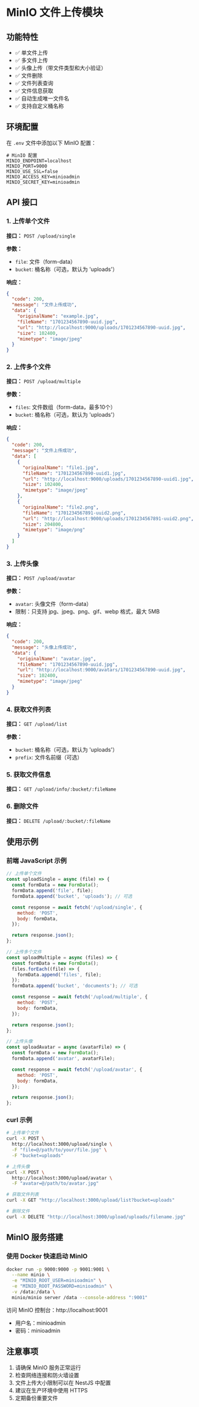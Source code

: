 # MinIO 文件上传模块

## 功能特性

- ✅ 单文件上传
- ✅ 多文件上传
- ✅ 头像上传（带文件类型和大小验证）
- ✅ 文件删除
- ✅ 文件列表查询
- ✅ 文件信息获取
- ✅ 自动生成唯一文件名
- ✅ 支持自定义桶名称

## 环境配置

在 `.env` 文件中添加以下 MinIO 配置：

```env
# MinIO 配置
MINIO_ENDPOINT=localhost
MINIO_PORT=9000
MINIO_USE_SSL=false
MINIO_ACCESS_KEY=minioadmin
MINIO_SECRET_KEY=minioadmin
```

## API 接口

### 1. 上传单个文件

**接口：** `POST /upload/single`

**参数：**

- `file`: 文件（form-data）
- `bucket`: 桶名称（可选，默认为 'uploads'）

**响应：**

```json
{
  "code": 200,
  "message": "文件上传成功",
  "data": {
    "originalName": "example.jpg",
    "fileName": "1701234567890-uuid.jpg",
    "url": "http://localhost:9000/uploads/1701234567890-uuid.jpg",
    "size": 102400,
    "mimetype": "image/jpeg"
  }
}
```

### 2. 上传多个文件

**接口：** `POST /upload/multiple`

**参数：**

- `files`: 文件数组（form-data，最多10个）
- `bucket`: 桶名称（可选，默认为 'uploads'）

**响应：**

```json
{
  "code": 200,
  "message": "文件上传成功",
  "data": [
    {
      "originalName": "file1.jpg",
      "fileName": "1701234567890-uuid1.jpg",
      "url": "http://localhost:9000/uploads/1701234567890-uuid1.jpg",
      "size": 102400,
      "mimetype": "image/jpeg"
    },
    {
      "originalName": "file2.png",
      "fileName": "1701234567891-uuid2.png",
      "url": "http://localhost:9000/uploads/1701234567891-uuid2.png",
      "size": 204800,
      "mimetype": "image/png"
    }
  ]
}
```

### 3. 上传头像

**接口：** `POST /upload/avatar`

**参数：**

- `avatar`: 头像文件（form-data）
- 限制：只支持 jpg、jpeg、png、gif、webp 格式，最大 5MB

**响应：**

```json
{
  "code": 200,
  "message": "头像上传成功",
  "data": {
    "originalName": "avatar.jpg",
    "fileName": "1701234567890-uuid.jpg",
    "url": "http://localhost:9000/avatars/1701234567890-uuid.jpg",
    "size": 102400,
    "mimetype": "image/jpeg"
  }
}
```

### 4. 获取文件列表

**接口：** `GET /upload/list`

**参数：**

- `bucket`: 桶名称（可选，默认为 'uploads'）
- `prefix`: 文件名前缀（可选）

### 5. 获取文件信息

**接口：** `GET /upload/info/:bucket/:fileName`

### 6. 删除文件

**接口：** `DELETE /upload/:bucket/:fileName`

## 使用示例

### 前端 JavaScript 示例

```javascript
// 上传单个文件
const uploadSingle = async (file) => {
  const formData = new FormData();
  formData.append('file', file);
  formData.append('bucket', 'uploads'); // 可选

  const response = await fetch('/upload/single', {
    method: 'POST',
    body: formData,
  });

  return response.json();
};

// 上传多个文件
const uploadMultiple = async (files) => {
  const formData = new FormData();
  files.forEach((file) => {
    formData.append('files', file);
  });
  formData.append('bucket', 'documents'); // 可选

  const response = await fetch('/upload/multiple', {
    method: 'POST',
    body: formData,
  });

  return response.json();
};

// 上传头像
const uploadAvatar = async (avatarFile) => {
  const formData = new FormData();
  formData.append('avatar', avatarFile);

  const response = await fetch('/upload/avatar', {
    method: 'POST',
    body: formData,
  });

  return response.json();
};
```

### curl 示例

```bash
# 上传单个文件
curl -X POST \
  http://localhost:3000/upload/single \
  -F "file=@/path/to/your/file.jpg" \
  -F "bucket=uploads"

# 上传头像
curl -X POST \
  http://localhost:3000/upload/avatar \
  -F "avatar=@/path/to/avatar.jpg"

# 获取文件列表
curl -X GET "http://localhost:3000/upload/list?bucket=uploads"

# 删除文件
curl -X DELETE "http://localhost:3000/upload/uploads/filename.jpg"
```

## MinIO 服务搭建

### 使用 Docker 快速启动 MinIO

```bash
docker run -p 9000:9000 -p 9001:9001 \
  --name minio \
  -e "MINIO_ROOT_USER=minioadmin" \
  -e "MINIO_ROOT_PASSWORD=minioadmin" \
  -v /data:/data \
  minio/minio server /data --console-address ":9001"
```

访问 MinIO 控制台：http://localhost:9001

- 用户名：minioadmin
- 密码：minioadmin

## 注意事项

1. 请确保 MinIO 服务正常运行
2. 检查网络连接和防火墙设置
3. 文件上传大小限制可以在 NestJS 中配置
4. 建议在生产环境中使用 HTTPS
5. 定期备份重要文件
